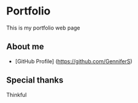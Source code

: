 # Portfolio

This is my portfolio web page

## About me

* [GitHub Profile] (https://github.com/GenniferS)

## Special thanks

Thinkful
